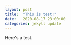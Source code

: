 ```yaml
---
layout: post
title:  "This is test!"
date:   2020-08-17 23:00:00
categories: jekyll update
---
```

Here's a test.
